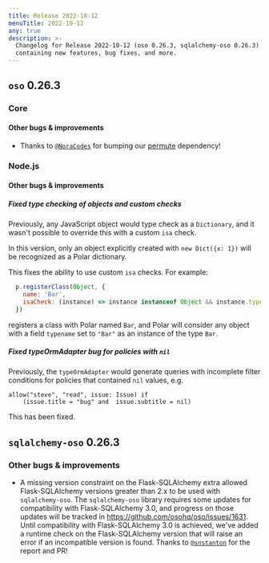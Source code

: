 ```yaml
---
title: Release 2022-10-12
menuTitle: 2022-10-12
any: true
description: >-
  Changelog for Release 2022-10-12 (oso 0.26.3, sqlalchemy-oso 0.26.3)
  containing new features, bug fixes, and more.
---
```


## `oso` 0.26.3

### Core

#### Other bugs & improvements

- Thanks to [`@NoraCodes`](https://github.com/NoraCodes) for bumping our
  [permute](https://crates.io/crates/permute) dependency!

### Node.js

#### Other bugs & improvements

##### Fixed type checking of objects and custom checks

Previously, any JavaScript object would type check as a `Dictionary`, and it wasn't possible
to override this with a custom `isa` check.

In this version, only an object explicitly created with `new Dict({x: 1})` will be recognized
as a Polar dictionary.

This fixes the ability to use custom `isa` checks. For example:

```js
  p.registerClass(Object, {
    name: 'Bar',
    isaCheck: (instance) => instance instanceof Object && instance.typename && instance.typename == "Bar"
  })
```

registers a class with Polar named `Bar`, and Polar will consider any object with a field `typename` set to `"Bar"`
as an instance of the type `Bar`.

##### Fixed typeOrmAdapter bug for policies with `nil`

Previously, the `typeOrmAdapter` would generate queries with incomplete filter conditions
for policies that contained `nil` values, e.g.
```
allow("steve", "read", issue: Issue) if
    (issue.title = "bug" and  issue.subtitle = nil) 
```
This has been fixed.


## `sqlalchemy-oso` 0.26.3

### Other bugs & improvements

- A missing version constraint on the Flask-SQLAlchemy extra allowed
  Flask-SQLAlchemy versions greater than 2.x to be used with `sqlalchemy-oso`.
  The `sqlalchemy-oso` library requires some updates for compatibility with
  Flask-SQLAlchemy 3.0, and progress on those updates will be tracked in
  https://github.com/osohq/oso/issues/1631. Until compatibility with
  Flask-SQLAlchemy 3.0 is achieved, we've added a runtime check on the
  Flask-SQLAlchemy version that will raise an error if an incompatible version
  is found. Thanks to [`@snstanton`](https://github.com/snstanton) for the
  report and PR!
